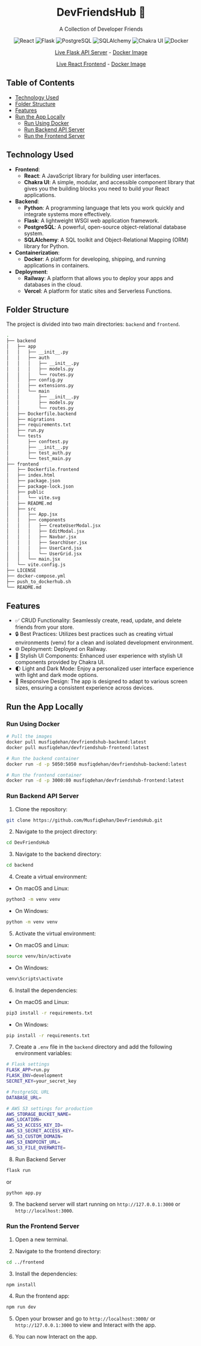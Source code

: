 <div align="center">

<h1>DevFriendsHub 🚀</h1>

A Collection of Developer Friends

<p>
    <img src="https://img.shields.io/badge/React-18.2.66-blue?style=for-the-badge&logo=react" alt="React">
    <img src="https://img.shields.io/badge/Flask-3.0.3-blue?style=for-the-badge&logo=flask" alt="Flask">
    <img src="https://img.shields.io/badge/PostgreSQL-16.0-blue?style=for-the-badge&logo=postgresql" alt="PostgreSQL">
    <img src="https://img.shields.io/badge/SQLAlchemy-2.0.30-blue?style=for-the-badge&logo=sqlalchemy" alt="SQLAlchemy">
    <img src="https://img.shields.io/badge/Chakra%20UI-2.8.2-blue?style=for-the-badge&logo=chakra-ui" alt="Chakra UI">
    <img src="https://img.shields.io/badge/Docker-25.0.2-blue?style=for-the-badge&logo=docker" alt="Docker">

</p>

<p>
<a href="https://devfriendshub.up.railway.app/api/friends">Live Flask API Server</a>
-
<a href="https://hub.docker.com/r/musfiqdehan/devfriendshub-backend">Docker Image</a>
</p>
<p>
<a href="https://devfriendshub.vercel.app">Live React Frontend</a>
-
<a href="https://hub.docker.com/r/musfiqdehan/devfriendshub-frontend">Docker Image</a>
</p>

</div>



## Table of Contents

- [Technology Used](#technology-used)
- [Folder Structure](#folder-structure)
- [Features](#features)
- [Run the App Locally](#run-the-app-locally)
    - [Run Using Docker](#run-using-docker)
    - [Run Backend API Server](#run-backend-api-server)
    - [Run the Frontend Server](#run-the-frontend-server)


## Technology Used

-   **Frontend**:
    -   **React**: A JavaScript library for building user interfaces.
    -   **Chakra UI**: A simple, modular, and accessible component library that gives you the building blocks you need to build your React applications.
-   **Backend**:
    -   **Python**: A programming language that lets you work quickly and integrate systems more effectively.
    -   **Flask**: A lightweight WSGI web application framework.
    -   **PostgreSQL**: A powerful, open-source object-relational database system.
    -   **SQLAlchemy**: A SQL toolkit and Object-Relational Mapping (ORM) library for Python.
-   **Containerization**:
    -   **Docker**: A platform for developing, shipping, and running applications in containers.
-   **Deployment**:
    -   **Railway**: A platform that allows you to deploy your apps and databases in the cloud.
    -   **Vercel**: A platform for static sites and Serverless Functions.


## Folder Structure

The project is divided into two main directories: `backend` and `frontend`.

```bash
.
├── backend
│   ├── app
│   │   ├── __init__.py
│   │   ├── auth
│   │   │   ├── __init__.py
│   │   │   ├── models.py
│   │   │   └── routes.py
│   │   ├── config.py
│   │   ├── extensions.py
│   │   └── main
│   │       ├── __init__.py
│   │       ├── models.py
│   │       └── routes.py
│   ├── Dockerfile.backend
│   ├── migrations
│   ├── requirements.txt
│   ├── run.py
│   └── tests
│       ├── conftest.py
│       ├── __init__.py
│       ├── test_auth.py
│       └── test_main.py
├── frontend
│   ├── Dockerfile.frontend
│   ├── index.html
│   ├── package.json
│   ├── package-lock.json
│   ├── public
│   │   └── vite.svg
│   ├── README.md
│   ├── src
│   │   ├── App.jsx
│   │   ├── components
│   │   │   ├── CreateUserModal.jsx
│   │   │   ├── EditModal.jsx
│   │   │   ├── Navbar.jsx
│   │   │   ├── SearchUser.jsx
│   │   │   ├── UserCard.jsx
│   │   │   └── UserGrid.jsx
│   │   └── main.jsx
│   └── vite.config.js
├── LICENSE
├── docker-compose.yml
├── push_to_dockerhub.sh
└── README.md
```


## Features

-   ✅ CRUD Functionality: Seamlessly create, read, update, and delete friends from your store.
-   🔒 Best Practices: Utilizes best practices such as creating virtual environments (venv) for a clean and isolated development environment.
-   🌐 Deployment: Deployed on Railway.
-   🎨 Stylish UI Components: Enhanced user experience with stylish UI components provided by Chakra UI.
-   🌓 Light and Dark Mode: Enjoy a personalized user interface experience with light and dark mode options.
-   📱 Responsive Design: The app is designed to adapt to various screen sizes, ensuring a consistent experience across devices.

## Run the App Locally

### Run Using Docker

```bash
# Pull the images
docker pull musfiqdehan/devfriendshub-backend:latest
docker pull musfiqdehan/devfriendshub-frontend:latest

# Run the backend container
docker run -d -p 5050:5050 musfiqdehan/devfriendshub-backend:latest

# Run the frontend container
docker run -d -p 3000:80 musfiqdehan/devfriendshub-frontend:latest
```

### Run Backend API Server

1. Clone the repository:

```bash
git clone https://github.com/MusfiqDehan/DevFriendsHub.git
```

2. Navigate to the project directory:

```bash
cd DevFriendsHub
```

3. Navigate to the backend directory:

```bash
cd backend
```

4. Create a virtual environment:

-   On macOS and Linux:

```bash
python3 -m venv venv
```

-   On Windows:

```bash
python -m venv venv
```

5. Activate the virtual environment:

-   On macOS and Linux:

```bash
source venv/bin/activate
```

-   On Windows:

```bash
venv\Scripts\activate
```

6. Install the dependencies:

-   On macOS and Linux:

```bash
pip3 install -r requirements.txt
```

-   On Windows:

```bash
pip install -r requirements.txt
```

7. Create a `.env` file in the `backend` directory and add the following environment variables:

```bash
# Flask settings
FLASK_APP=run.py
FLASK_ENV=development
SECRET_KEY=your_secret_key

# PostgreSQL URL
DATABASE_URL=

# AWS S3 settings for production
AWS_STORAGE_BUCKET_NAME=
AWS_LOCATION=
AWS_S3_ACCESS_KEY_ID=
AWS_S3_SECRET_ACCESS_KEY=
AWS_S3_CUSTOM_DOMAIN=
AWS_S3_ENDPOINT_URL=
AWS_S3_FILE_OVERWRITE=
```

8. Run Backend Server

```bash
flask run
```
or
```bash
python app.py
```
9. The backend server will start running on `http://127.0.0.1:3000` or `http://localhost:3000`.

### Run the Frontend Server

1. Open a new terminal.

2. Navigate to the frontend directory:

```bash
cd ../frontend
```

3. Install the dependencies:

```bash
npm install
```

4. Run the frontend app:

```bash
npm run dev
```

5. Open your browser and go to `http://localhost:3000/` or `http://127.0.0.1:3000` to view and Interact with the app.

6. You can now Interact on the app.
